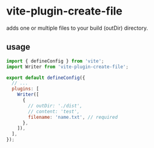 # vite-plugin-create-file
adds one or multiple files to your build (outDir) directory.

## usage
```js
import { defineConfig } from 'vite';
import Writer from 'vite-plugin-create-file';

export default defineConfig({
  // ...
  plugins: [
    Writer([
      {
        // outDir: './dist',
        // content: 'test',
        filename: 'name.txt', // required
      },
    ]),
  ],
});
```

